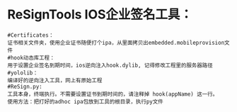# ReSignTools IOS企业签名工具：
  
    #Certificates：
    证书相关文件夹，使用企业证书随便打个ipa，从里面拷贝出embedded.mobileprovision文件
    #hook动态库工程：
    用于设置企业签名到期时间，ios逆向注入hook.dylib, 记得修改工程里的服务器路径
    #yololib：
    编译好的逆向注入工具，网上有原始工程
    #ReSign.py:
    工具本身，终端执行。不需要设置证书到期时间的，请注释掉 hook(appName) 这一行。
    使用方法：把打好的adhoc ipa包放到工具的根目录，执行py文件
    
